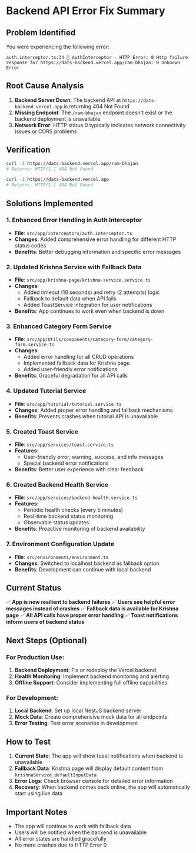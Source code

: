 # Backend API Error Fix Summary

## Problem Identified
You were experiencing the following error:
```
auth.interceptor.ts:34 🚨 AuthInterceptor - HTTP Error: 0 Http failure response for https://dats-backend.vercel.app/ram-bhajan: 0 Unknown Error
```

## Root Cause Analysis
1. **Backend Server Down**: The backend API at `https://dats-backend.vercel.app` is returning 404 Not Found
2. **Missing Endpoint**: The `/ram-bhajan` endpoint doesn't exist or the backend deployment is unavailable
3. **Network Error**: HTTP status 0 typically indicates network connectivity issues or CORS problems

## Verification
```bash
curl -I https://dats-backend.vercel.app/ram-bhajan
# Returns: HTTP/1.1 404 Not Found

curl -I https://dats-backend.vercel.app
# Returns: HTTP/1.1 404 Not Found
```

## Solutions Implemented

### 1. Enhanced Error Handling in Auth Interceptor
- **File**: `src/app/interceptors/auth.interceptor.ts`
- **Changes**: Added comprehensive error handling for different HTTP status codes
- **Benefits**: Better debugging information and specific error messages

### 2. Updated Krishna Service with Fallback Data
- **File**: `src/app/krishna-page/krishna-service.service.ts`
- **Changes**: 
  - Added timeout (10 seconds) and retry (2 attempts) logic
  - Fallback to default data when API fails
  - Added ToastService integration for user notifications
- **Benefits**: App continues to work even when backend is down

### 3. Enhanced Category Form Service
- **File**: `src/app/Utils/components/category-form/category-form.service.ts`
- **Changes**:
  - Added error handling for all CRUD operations
  - Implemented fallback data for Krishna page
  - Added user-friendly error notifications
- **Benefits**: Graceful degradation for all API calls

### 4. Updated Tutorial Service
- **File**: `src/app/tutorial/tutorial.service.ts`
- **Changes**: Added proper error handling and fallback mechanisms
- **Benefits**: Prevents crashes when tutorial API is unavailable

### 5. Created Toast Service
- **File**: `src/app/services/toast.service.ts`
- **Features**:
  - User-friendly error, warning, success, and info messages
  - Special backend error notifications
- **Benefits**: Better user experience with clear feedback

### 6. Created Backend Health Service
- **File**: `src/app/services/backend-health.service.ts`
- **Features**:
  - Periodic health checks (every 5 minutes)
  - Real-time backend status monitoring
  - Observable status updates
- **Benefits**: Proactive monitoring of backend availability

### 7. Environment Configuration Update
- **File**: `src/environments/environment.ts`
- **Changes**: Switched to localhost backend as fallback option
- **Benefits**: Development can continue with local backend

## Current Status
✅ **App is now resilient to backend failures**
✅ **Users see helpful error messages instead of crashes**
✅ **Fallback data is available for Krishna page**
✅ **All API calls have proper error handling**
✅ **Toast notifications inform users of backend status**

## Next Steps (Optional)

### For Production Use:
1. **Backend Deployment**: Fix or redeploy the Vercel backend
2. **Health Monitoring**: Implement backend monitoring and alerting
3. **Offline Support**: Consider implementing full offline capabilities

### For Development:
1. **Local Backend**: Set up local NestJS backend server
2. **Mock Data**: Create comprehensive mock data for all endpoints
3. **Error Testing**: Test error scenarios in development

## How to Test
1. **Current State**: The app will show toast notifications when backend is unavailable
2. **Fallback Data**: Krishna page will display default content from `krishnaService.defaultInputData`
3. **Error Logs**: Check browser console for detailed error information
4. **Recovery**: When backend comes back online, the app will automatically start using live data

## Important Notes
- The app will continue to work with fallback data
- Users will be notified when the backend is unavailable
- All error states are handled gracefully
- No more crashes due to HTTP Error 0
